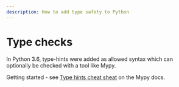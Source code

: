 ```yaml
---
description: How to add type safety to Python
---
```

# Type checks

In Python 3.6, type-hints were added as allowed syntax which can optionally be checked with a tool like Mypy.

Getting started - see [Type hints cheat sheat](https://mypy.readthedocs.io/en/stable/cheat_sheet_py3.html) on the Mypy docs.
